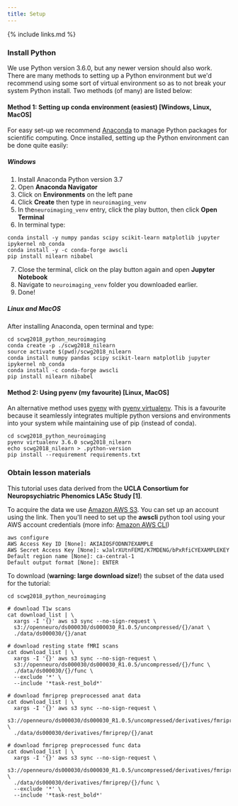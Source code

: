 ```yaml
---
title: Setup
---
```


{% include links.md %}

### Install Python

We use Python version 3.6.0, but any newer version should also work. There are many methods to setting up a Python environment but we'd recommend using some sort of virtual environment so as to not break your system Python install. Two methods (of many) are listed below:

#### Method 1: Setting up conda environment (easiest) [Windows, Linux, MacOS]
For easy set-up we recommend [Anaconda](https://www.anaconda.com/download/) to manage Python packages for scientific computing. Once installed, setting up the Python environment can be done quite easily:

##### Windows
1. Install Anaconda Python version 3.7
2. Open **Anaconda Navigator**
3. Click on **Environments** on the left pane
4. Click **Create** then type in `neuroimaging_venv`
5. In the`neuroimaging_venv` entry, click the play button, then click **Open Terminal** 
6. In terminal type: 
```
conda install -y numpy pandas scipy scikit-learn matplotlib jupyter ipykernel nb_conda
conda install -y -c conda-forge awscli
pip install nilearn nibabel
```
7. Close the terminal, click on the play button again and open **Jupyter Notebook**
8. Navigate to `neuroimaging_venv` folder you downloaded earlier.
9. Done!

##### Linux and MacOS

After installing Anaconda, open terminal and type: 

```
cd scwg2018_python_neuroimaging
conda create -p ./scwg2018_nilearn
source activate $(pwd)/scwg2018_nilearn
conda install numpy pandas scipy scikit-learn matplotlib jupyter ipykernel nb_conda
conda install -c conda-forge awscli
pip install nilearn nibabel

```
#### Method 2: Using pyenv (my favourite) [Linux, MacOS]
An alternative method uses [pyenv](https://github.com/pyenv/pyenv) with [pyenv virtualenv](https://github.com/pyenv/pyenv-virtualenv). This is a favourite because it seamlessly integrates multiple python versions and environments into your system while maintaining use of pip (instead of conda).
```
cd scwg2018_python_neuroimaging
pyenv virtualenv 3.6.0 scwg2018_nilearn
echo scwg2018_nilearn > .python-version
pip install --requirement requirements.txt
```

### Obtain lesson materials

This tutorial uses data derived from the **UCLA Consortium for Neuropsychiatric Phenomics LA5c Study [1]**.

To acquire the data we use [Amazon AWS S3](https://aws.amazon.com/). You can set up an account using the link. Then you'll need to set up the **awscli** python tool using your AWS account credentials (more info: [Amazon AWS CLI](https://aws.amazon.com/cli/))
```
aws configure
AWS Access Key ID [None]: AKIAIOSFODNN7EXAMPLE
AWS Secret Access Key [None]: wJalrXUtnFEMI/K7MDENG/bPxRfiCYEXAMPLEKEY
Default region name [None]: ca-central-1
Default output format [None]: ENTER
```
To download (**warning: large download size!**) the subset of the data used for the tutorial:

```
cd scwg2018_python_neuroimaging

# download T1w scans
cat download_list | \
  xargs -I '{}' aws s3 sync --no-sign-request \
  s3://openneuro/ds000030/ds000030_R1.0.5/uncompressed/{}/anat \
  ./data/ds000030/{}/anat

# download resting state fMRI scans
cat download_list | \
  xargs -I '{}' aws s3 sync --no-sign-request \
  s3://openneuro/ds000030/ds000030_R1.0.5/uncompressed/{}/func \
  ./data/ds000030/{}/func \
  --exclude '*' \
  --include '*task-rest_bold*'

# download fmriprep preprocessed anat data
cat download_list | \
  xargs -I '{}' aws s3 sync --no-sign-request \
  s3://openneuro/ds000030/ds000030_R1.0.5/uncompressed/derivatives/fmriprep/{}/anat \
  ./data/ds000030/derivatives/fmriprep/{}/anat

# download fmriprep preprocessed func data
cat download_list | \
  xargs -I '{}' aws s3 sync --no-sign-request \
  s3://openneuro/ds000030/ds000030_R1.0.5/uncompressed/derivatives/fmriprep/{}/func \
  ./data/ds000030/derivatives/fmriprep/{}/func \
  --exclude '*' \
  --include '*task-rest_bold*'
```

